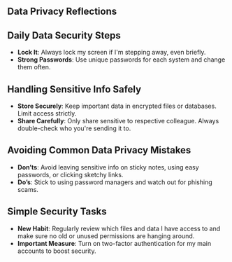 ## Data Privacy Reflections

## Daily Data Security Steps
- **Lock It**: Always lock my screen if I'm stepping away, even briefly.
- **Strong Passwords**: Use unique passwords for each system and change them often.

## Handling Sensitive Info Safely
- **Store Securely**: Keep important data in encrypted files or databases. Limit access strictly.
- **Share Carefully**: Only share sensitive to respective colleague. Always double-check who you're sending it to.

## Avoiding Common Data Privacy Mistakes
- **Don’ts**: Avoid leaving sensitive info on sticky notes, using easy passwords, or clicking sketchy links.
- **Do’s**: Stick to using password managers and watch out for phishing scams.

## Simple Security Tasks
- **New Habit**:  Regularly review which files and data I have access to and make sure no old or unused permissions are hanging around.
- **Important Measure**: Turn on two-factor authentication for my main accounts to boost security.
